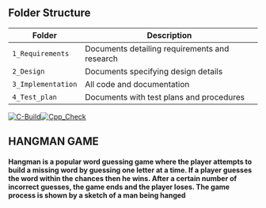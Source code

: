 ## Folder Structure
Folder             | Description
-------------------| -----------------------------------------
`1_Requirements`   | Documents detailing requirements and research
`2_Design`         | Documents specifying design details
`3_Implementation` | All code and documentation
`4_Test_plan`      | Documents with test plans and procedures


[![C-Build](https://github.com/ragasrikonakalla/Ltts_mini_project/actions/workflows/c-build.yml/badge.svg)](https://github.com/ragasrikonakalla/Ltts_mini_project/actions/workflows/c-build.yml)[![Cpp_Check](https://github.com/ragasrikonakalla/Ltts_mini_project/actions/workflows/cpp_check.yml/badge.svg)](https://github.com/ragasrikonakalla/Ltts_mini_project/actions/workflows/cpp_check.yml)

## HANGMAN GAME  
#### Hangman is a popular word guessing game where the player attempts to build a missing word by guessing one letter at a time. If a player guesses the word within the chances then he wins.   After a certain number of incorrect guesses, the game ends and the player loses. The game process is shown by a sketch of a man being hanged

